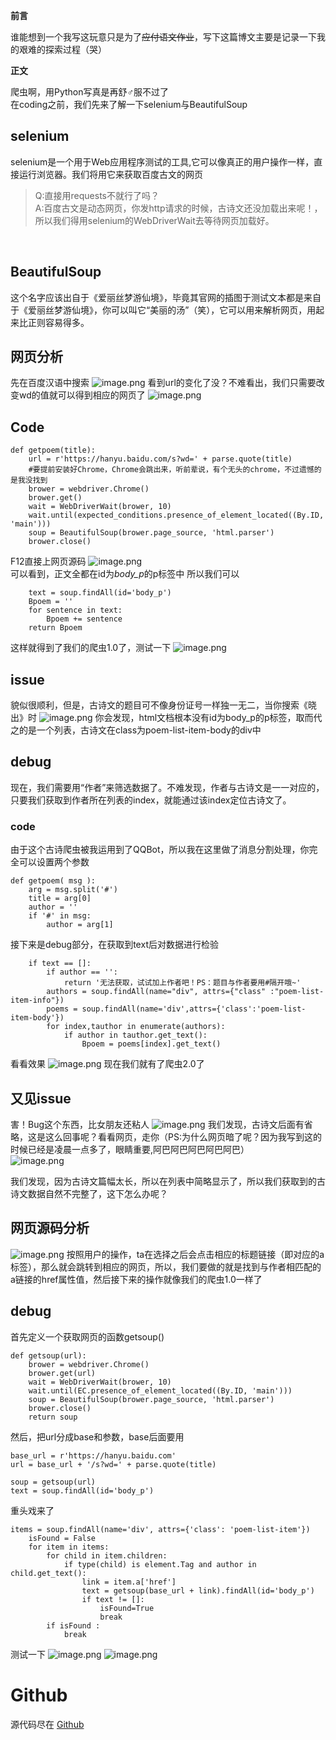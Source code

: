 

**前言**

谁能想到一个我写这玩意只是为了<s>应付语文作业</s>，写下这篇博文主要是记录一下我的艰难的探索过程（哭）

**正文**

爬虫啊，用Python写真是再舒♂服不过了<br/>
在coding之前，我们先来了解一下selenium与BeautifulSoup<br/>
## selenium ##
selenium是一个用于Web应用程序测试的工具,它可以像真正的用户操作一样，直接运行浏览器。我们将用它来获取百度古文的网页
> Q:直接用requests不就行了吗？<br/>
> A:百度古文是动态网页，你发http请求的时候，古诗文还没加载出来呢！，所以我们得用selenium的WebDriverWait去等待网页加载好。
<br/>

##  BeautifulSoup ##
这个名字应该出自于《爱丽丝梦游仙境》，毕竟其官网的插图于测试文本都是来自于《爱丽丝梦游仙境》，你可以叫它“美丽的汤”（笑），它可以用来解析网页，用起来比正则容易得多。<br>
## 网页分析 ##
先在百度汉语中搜索
![image.png](https://i.loli.net/2020/06/28/gKuLwUknzoIWyf3.png)
看到url的变化了没？不难看出，我们只需要改变wd的值就可以得到相应的网页了
![image.png](https://i.loli.net/2020/06/28/SbDBFPuZIy3lfsN.png)
## Code ##
	def getpoem(title):
		url = r'https://hanyu.baidu.com/s?wd=' + parse.quote(title)
		#要提前安装好Chrome，Chrome会跳出来，听前辈说，有个无头的chrome，不过遗憾的是我没找到    	
		brower = webdriver.Chrome() 
    	brower.get()
    	wait = WebDriverWait(brower, 10)
    	wait.until(expected_conditions.presence_of_element_located((By.ID, 'main')))
    	soup = BeautifulSoup(brower.page_source, 'html.parser')
    	brower.close()
F12直接上网页源码
![image.png](https://i.loli.net/2020/06/28/kD5s1eLaojRhATy.png)    	
可以看到，正文全都在id为*body_p*的p标签中
所以我们可以

		text = soup.findAll(id='body_p')
		Bpoem = ''
		for sentence in text:
			Bpoem += sentence
		return Bpoem
这样就得到了我们的爬虫1.0了，测试一下
![image.png](https://i.loli.net/2020/06/28/Y8H6QhnTjLpV3m5.png)

## issue ##
貌似很顺利，但是，古诗文的题目可不像身份证号一样独一无二，当你搜索《晓出》时
![image.png](https://i.loli.net/2020/06/29/LXb3KzSO4GVPx2W.png)
你会发现，html文档根本没有id为body_p的p标签，取而代之的是一个列表，古诗文在class为poem-list-item-body的div中<br>

## debug ##
现在，我们需要用“作者”来筛选数据了。不难发现，作者与古诗文是一一对应的，只要我们获取到作者所在列表的index，就能通过该index定位古诗文了。
### code ###
由于这个古诗爬虫被我运用到了QQBot，所以我在这里做了消息分割处理，你完全可以设置两个参数

	def getpoem( msg ):
		arg = msg.split('#')
		title = arg[0]
		author = ''
		if '#' in msg:
			author = arg[1]
接下来是debug部分，在获取到text后对数据进行检验
		
		if text == []:
			if author == '':
				return '无法获取，试试加上作者吧！PS：题目与作者要用#隔开哦~'
			authors = soup.findAll(name="div", attrs={"class" :"poem-list-item-info"})
			poems = soup.findAll(name='div',attrs={'class':'poem-list-item-body'})
			for index,tauthor in enumerate(authors):
				if author in tauthor.get_text():
					Bpoem = poems[index].get_text()
看看效果
![image.png](https://i.loli.net/2020/06/29/lzS7INHbvDJpBUM.png)
现在我们就有了爬虫2.0了

## 又见issue ##
害！Bug这个东西，比女朋友还粘人
![image.png](https://i.loli.net/2020/06/29/oknz8haRmdSMJ14.png)
我们发现，古诗文后面有省略，这是这么回事呢？看看网页，走你（PS:为什么网页暗了呢？因为我写到这的时候已经是凌晨一点多了，眼睛重要,阿巴阿巴阿巴阿巴阿巴）<br>
![image.png](https://i.loli.net/2020/06/29/OW3hGEDRPednVFA.png)

我们发现，因为古诗文篇幅太长，所以在列表中简略显示了，所以我们获取到的古诗文数据自然不完整了，这下怎么办呢？
## 网页源码分析 ##
![image.png](https://i.loli.net/2020/06/29/IPsHytzJ2FnhUQx.png)
按照用户的操作，ta在选择之后会点击相应的标题链接（即对应的a标签），那么就会跳转到相应的网页，所以，我们要做的就是找到与作者相匹配的a链接的href属性值，然后接下来的操作就像我们的爬虫1.0一样了

## debug ##
首先定义一个获取网页的函数getsoup()

	def getsoup(url):
    	brower = webdriver.Chrome()
    	brower.get(url)
    	wait = WebDriverWait(brower, 10)
    	wait.until(EC.presence_of_element_located((By.ID, 'main')))
    	soup = BeautifulSoup(brower.page_source, 'html.parser')
    	brower.close()
    	return soup

然后，把url分成base和参数，base后面要用

	base_url = r'https://hanyu.baidu.com'
    url = base_url + '/s?wd=' + parse.quote(title)

    soup = getsoup(url)
    text = soup.findAll(id='body_p')

重头戏来了

	items = soup.findAll(name='div', attrs={'class': 'poem-list-item'})
        isFound = False
        for item in items:
            for child in item.children:
                if type(child) is element.Tag and author in child.get_text():
                    link = item.a['href']
                    text = getsoup(base_url + link).findAll(id='body_p')
                    if text != []:
                        isFound=True
                        break
            if isFound :
            	break

测试一下
![image.png](https://i.loli.net/2020/06/29/5Hk6rIf9DPNebsd.png)
![image.png](https://i.loli.net/2020/06/29/3sTzPRJYIZNSpxC.png)

# Github #
源代码尽在
[Github](https://github.com/7emotions/PoemGet)